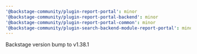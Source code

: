 ```yaml
---
'@backstage-community/plugin-report-portal': minor
'@backstage-community/plugin-report-portal-backend': minor
'@backstage-community/plugin-report-portal-common': minor
'@backstage-community/plugin-search-backend-module-report-portal': minor
---
```


Backstage version bump to v1.38.1
